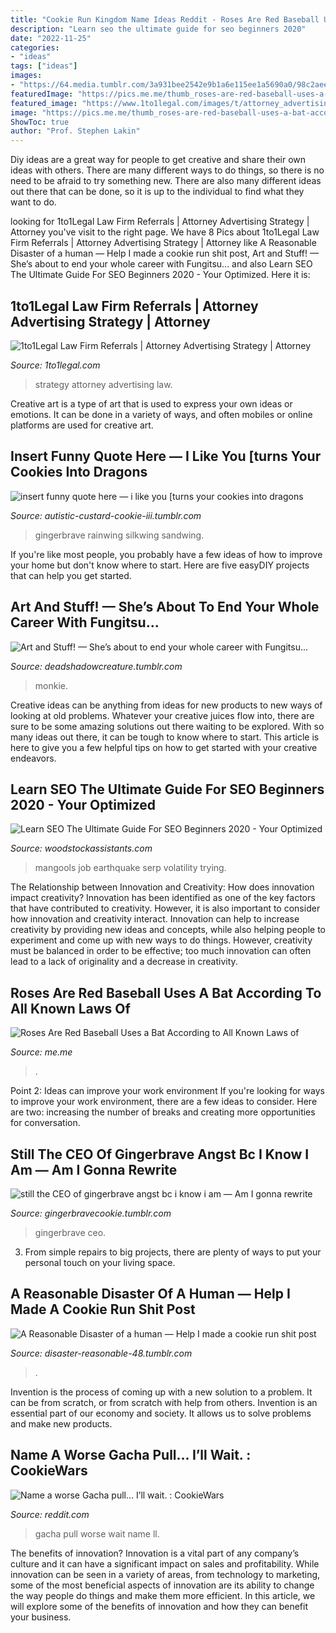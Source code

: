 ```yaml
---
title: "Cookie Run Kingdom Name Ideas Reddit - Roses Are Red Baseball Uses A Bat According To All Known Laws Of"
description: "Learn seo the ultimate guide for seo beginners 2020"
date: "2022-11-25"
categories:
- "ideas"
tags: ["ideas"]
images:
- "https://64.media.tumblr.com/3a931bee2542e9b1a6e115ee1a5690a0/98c2aee315823d6e-4f/s1280x1920/69ef9f364c99a4893eae1311e590a1976b53da00.png"
featuredImage: "https://pics.me.me/thumb_roses-are-red-baseball-uses-a-bat-according-to-all-63455963.png"
featured_image: "https://www.1to1legal.com/images/t/attorney_advertising_strategy.png"
image: "https://pics.me.me/thumb_roses-are-red-baseball-uses-a-bat-according-to-all-63455963.png"
ShowToc: true
author: "Prof. Stephen Lakin"
---
```



Diy ideas are a great way for people to get creative and share their own ideas with others. There are many different ways to do things, so there is no need to be afraid to try something new. There are also many different ideas out there that can be done, so it is up to the individual to find what they want to do.

	

		
looking for 1to1Legal Law Firm Referrals | Attorney Advertising Strategy | Attorney you've visit to the right page. We have 8 Pics about 1to1Legal Law Firm Referrals | Attorney Advertising Strategy | Attorney like A Reasonable Disaster of a human — Help I made a cookie run shit post, Art and Stuff! — She’s about to end your whole career with Fungitsu... and also Learn SEO The Ultimate Guide For SEO Beginners 2020 - Your Optimized. Here it is:
		
    
## 1to1Legal Law Firm Referrals | Attorney Advertising Strategy | Attorney

<img loading=lazy src="https://www.1to1legal.com/images/t/attorney_advertising_strategy.png" onerror="this.onerror=null;this.src='https://tse2.mm.bing.net/th?id=OIP.gWUjzngbfkuIf340KU_JzAHaCd&amp;pid=15.1';" alt="1to1Legal Law Firm Referrals | Attorney Advertising Strategy | Attorney">

_Source: 1to1legal.com_

>strategy attorney advertising law. 

	

Creative art is a type of art that is used to express your own ideas or emotions. It can be done in a variety of ways, and often mobiles or online platforms are used for creative art.

    
## Insert Funny Quote Here — I Like You [turns Your Cookies Into Dragons

<img loading=lazy src="https://64.media.tumblr.com/3a931bee2542e9b1a6e115ee1a5690a0/98c2aee315823d6e-4f/s1280x1920/69ef9f364c99a4893eae1311e590a1976b53da00.png" onerror="this.onerror=null;this.src='https://tse3.mm.bing.net/th?id=OIP._siPs1EcxzL7adFxkYsqBAHaFP&amp;pid=15.1';" alt="insert funny quote here — i like you [turns your cookies into dragons">

_Source: autistic-custard-cookie-iii.tumblr.com_

>gingerbrave rainwing silkwing sandwing. 

	

If you're like most people, you probably have a few ideas of how to improve your home but don't know where to start. Here are five easyDIY projects that can help you get started.

    
## Art And Stuff! — She’s About To End Your Whole Career With Fungitsu...

<img loading=lazy src="https://64.media.tumblr.com/54d4f900512cfdf88f4e17232bbdc0fe/3fc8af8db750b335-f4/s1280x1920/c9e51c6078114307b55398b2e55e32877de25cc1.png" onerror="this.onerror=null;this.src='https://tse4.mm.bing.net/th?id=OIP.LtALn06q9vQJLda5zo2ROwHaG6&amp;pid=15.1';" alt="Art and Stuff! — She’s about to end your whole career with Fungitsu...">

_Source: deadshadowcreature.tumblr.com_

>monkie. 

	

Creative ideas can be anything from ideas for new products to new ways of looking at old problems. Whatever your creative juices flow into, there are sure to be some amazing solutions out there waiting to be explored. With so many ideas out there, it can be tough to know where to start. This article is here to give you a few helpful tips on how to get started with your creative endeavors.

    
## Learn SEO The Ultimate Guide For SEO Beginners 2020 - Your Optimized

<img loading=lazy src="https://mangools.com/blog/wp-content/uploads/2019/06/SERP-Volatility-Mangools.png" onerror="this.onerror=null;this.src='https://tse2.mm.bing.net/th?id=OIP.2tXhRMD1esZceaBCUlp6twHaFI&amp;pid=15.1';" alt="Learn SEO The Ultimate Guide For SEO Beginners 2020 - Your Optimized">

_Source: woodstockassistants.com_

>mangools job earthquake serp volatility trying. 

	

The Relationship between Innovation and Creativity: How does innovation impact creativity?
Innovation has been identified as one of the key factors that have contributed to creativity. However, it is also important to consider how innovation and creativity interact. Innovation can help to increase creativity by providing new ideas and concepts, while also helping people to experiment and come up with new ways to do things. However, creativity must be balanced in order to be effective; too much innovation can often lead to a lack of originality and a decrease in creativity.

    
## Roses Are Red Baseball Uses A Bat According To All Known Laws Of

<img loading=lazy src="https://pics.me.me/thumb_roses-are-red-baseball-uses-a-bat-according-to-all-63455963.png" onerror="this.onerror=null;this.src='https://tse3.mm.bing.net/th?id=OIP.3I6LkJVJfM7f2mk8r3QeGQAAAA&amp;pid=15.1';" alt="Roses Are Red Baseball Uses a Bat According to All Known Laws of">

_Source: me.me_

>. 

	

Point 2: Ideas can improve your work environment
If you're looking for ways to improve your work environment, there are a few ideas to consider. Here are two: increasing the number of breaks and creating more opportunities for conversation.

    
## Still The CEO Of Gingerbrave Angst Bc I Know I Am — Am I Gonna Rewrite

<img loading=lazy src="https://64.media.tumblr.com/37f245550872bf90c0abd05c153ff169/e399af3e0bf62572-b4/s1280x1920/bb6b91b6a54ec58e24bbddeb0bca25132252fe07.jpg" onerror="this.onerror=null;this.src='https://tse4.mm.bing.net/th?id=OIP.rFb9FlTP758Fx4-QQ74qsQHaDa&amp;pid=15.1';" alt="still the CEO of gingerbrave angst bc i know i am — Am I gonna rewrite">

_Source: gingerbravecookie.tumblr.com_

>gingerbrave ceo. 

	

3. From simple repairs to big projects, there are plenty of ways to put your personal touch on your living space.

    
## A Reasonable Disaster Of A Human — Help I Made A Cookie Run Shit Post

<img loading=lazy src="https://64.media.tumblr.com/36e32a477fa7eda9f91dc240808247b8/cdda40af31402a62-59/s1280x1920/e545127a635cbd538a7b1318a19a75459fae2630.png" onerror="this.onerror=null;this.src='https://tse4.mm.bing.net/th?id=OIP.Nucuxwri3LTjiXYu8upGEQHaGF&amp;pid=15.1';" alt="A Reasonable Disaster of a human — Help I made a cookie run shit post">

_Source: disaster-reasonable-48.tumblr.com_

>. 

	

Invention is the process of coming up with a new solution to a problem. It can be from scratch, or from scratch with help from others. Invention is an essential part of our economy and society. It allows us to solve problems and make new products.

    
## Name A Worse Gacha Pull... I’ll Wait. : CookieWars

<img loading=lazy src="https://i.redd.it/zae4eivlzkq11.jpg" onerror="this.onerror=null;this.src='https://tse3.mm.bing.net/th?id=OIP.kf-CvYUYNBeLqpWxMJ202wHaDa&amp;pid=15.1';" alt="Name a worse Gacha pull... I’ll wait. : CookieWars">

_Source: reddit.com_

>gacha pull worse wait name ll. 

	

The benefits of innovation?
Innovation is a vital part of any company’s culture and it can have a significant impact on sales and profitability. While innovation can be seen in a variety of areas, from technology to marketing, some of the most beneficial aspects of innovation are its ability to change the way people do things and make them more efficient. In this article, we will explore some of the benefits of innovation and how they can benefit your business.

